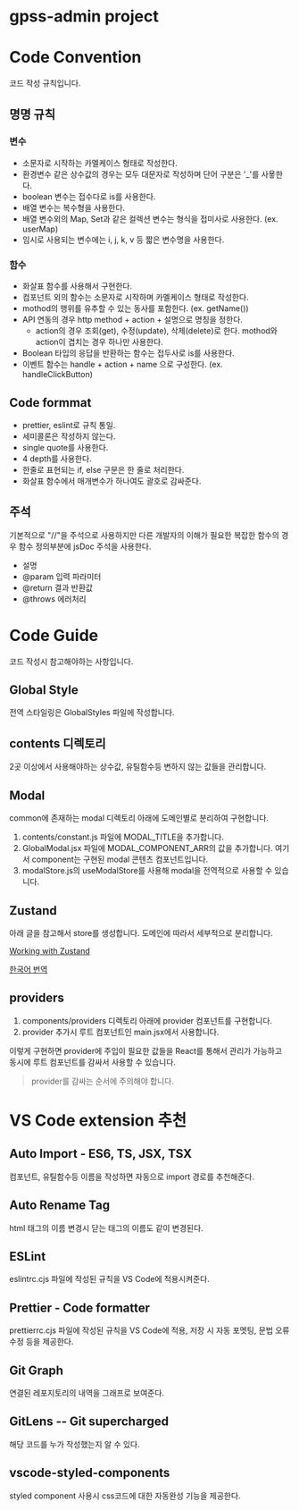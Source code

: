 # gpss-admin project

# Code Convention

코드 작성 규칙입니다.

## 명명 규칙

### 변수

-   소문자로 시작하는 카멜케이스 형태로 작성한다.
-   환경변수 같은 상수값의 경우는 모두 대문자로 작성하며 단어 구분은 '\_'를 사욯한다.
-   boolean 변수는 접수다로 is를 사용한다.
-   배열 변수는 복수형을 사용한다.
-   배열 변수외의 Map, Set과 같은 컬렉션 변수는 형식을 접미사로 사용한다. (ex. userMap)
-   임시로 사용되는 변수에는 i, j, k, v 등 짧은 변수명을 사용한다.

### 함수

-   화살표 함수를 사용해서 구현한다.
-   컴포넌트 외의 함수는 소문자로 시작하며 카멜케이스 형태로 작성한다.
-   mothod의 행위를 유추할 수 있는 동사를 포함한다. (ex. getName())
-   API 연동의 경우 http method + action + 설명으로 명칭을 정한다.
    -   action의 경우 조회(get), 수정(update), 삭제(delete)로 한다. mothod와 action이 겹치는 경우 하나만 사용한다.
-   Boolean 타입의 응답을 반환하는 함수는 접두사로 is를 사용한다.
-   이벤트 함수는 handle + action + name 으로 구성한다. (ex. handleClickButton)

## Code formmat

-   prettier, eslint로 규칙 통일.
-   세미콜론은 작성하지 않는다.
-   single quote를 사용한다.
-   4 depth를 사용한다.
-   한줄로 표현되는 if, else 구문은 한 줄로 처리한다.
-   화살표 함수에서 매개변수가 하나여도 괄호로 감싸준다.

## 주석

기본적으로 "//"을 주석으로 사용하지만 다른 개발자의 이해가 필요한 복잡한 함수의 경우 함수 정의부분에 jsDoc 주석을 사용한다.

-   설명
-   @param 입력 파라미터
-   @return 결과 반환값
-   @throws 에러처리

# Code Guide

코드 작성시 참고해야하는 사항입니다.

## Global Style

전역 스타일링은 GlobalStyles 파일에 작성합니다.

## contents 디렉토리

2곳 이상에서 사용해야하는 상수값, 유틸함수등 변하지 않는 값들을 관리합니다.

## Modal

common에 존재하는 modal 디렉토리 아래에 도메인별로 분리하여 구현합니다.

1. contents/constant.js 파일에 MODAL_TITLE을 추가합니다.
2. GlobalModal.jsx 파일에 MODAL_COMPONENT_ARR의 값을 추가합니다. 여기서 component는 구현된 modal 콘텐츠 컴포넌트입니다.
3. modalStore.js의 useModalStore를 사용해 modal을 전역적으로 사용할 수 있습니다.

## Zustand

아래 글을 참고해서 store를 생성합니다. 도메인에 따라서 세부적으로 분리합니다.

[Working with Zustand](https://tkdodo.eu/blog/working-with-zustand)

[한국어 번역](https://hyunjinee.notion.site/Working-with-Zustand-73c2d6bbb53d4c6e9944ddc5e23706a1)

## providers

1. components/providers 디렉토리 아래에 provider 컴포넌트를 구현합니다.
2. provider 추가시 루트 컴포넌트인 main.jsx에서 사용합니다.

이렇게 구현하면 provider에 주입이 필요한 값들을 React를 통해서 관리가 가능하고 동시에 루트 컴포넌트를 감싸서 사용할 수 있습니다.

> provider를 감싸는 순서에 주의해야 합니다.

# VS Code extension 추천

## Auto Import - ES6, TS, JSX, TSX

컴포넌트, 유틸함수등 이름을 작성하면 자동으로 import 경로를 추천해준다.

## Auto Rename Tag

html 태그의 이름 변경시 닫는 태그의 이름도 같이 변경된다.

## ESLint

eslintrc.cjs 파일에 작성된 규칙을 VS Code에 적용시켜준다.

## Prettier - Code formatter

prettierrc.cjs 파일에 작성된 규칙을 VS Code에 적용, 저장 시 자동 포멧팅, 문법 오류 수정 등을 제공한다.

## Git Graph

연결된 레포지토리의 내역을 그래프로 보여준다.

## GitLens -- Git supercharged

해당 코드를 누가 작성했는지 알 수 있다.

## vscode-styled-components

styled component 사용시 css코드에 대한 자동완성 기능을 제공한다.
